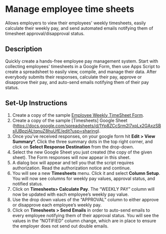 # Manage employee time sheets 

Allows employers to view their employees' weekly timesheets, easily calculate
their weekly pay, and send automated emails notifying them of timesheet
approval/disapproval status.

## Description

Quickly create a hands-free employee pay management system. Start with
collecting employees' timesheets in a Google Form, then use Apps Script to
create a spreadsheet to easily view, compile, and manage their data. After
everybody submits their responses, calculate their pay, approve or disapprove
their pay, and auto-send emails notifying them of their pay status.

## Set-Up Instructions

1. Create a copy of the sample [Employee Weekly TimeSheet Form](***LINK***).
1. Create a copy of the sample [Timesheets] Google Sheet
   (https://docs.google.com/spreadsheets/d/1Yp8ZCcSrm2l7xpLx2GAxzSBsIUBpzjALtqnuZ8huUfE/edit?usp=sharing).
1. Once you've received responses, on your google form hit **Edit > View
   Summary***. Click the three summary dots in the top right corner, and click
on **Select Response Destination** from the drop-down.
1. Select the new Google Sheet you just created (the copy of the given sheet).
   The Form responses will now appear in this sheet.
1. A dialog box will appear and tell you that the script requires authorization.
   Read the authorization notice and continue.
1. You will see a new **Timesheets** menu. Click it and select **Column Setup**.
   You will now see columns for weekly pay values, approval status, and notified
status.
1. Click on **Timesheets> Calculate Pay**. The “WEEKLY PAY” column will now be
   updated with each employee’s weekly pay value.
1. Use the drop down values of the “APPROVAL” column to either approve or
   disapprove each employee’s weekly pay.
1. Click on **Timesheets > Send Emails** in order to auto-send emails to every
   employee notifying them of their approval status. You will see the values in
the “NOTIFIED” column change, which are in place to ensure the employer does not
send out double emails. 


